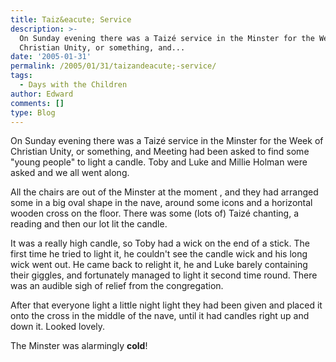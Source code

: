 ```yaml
---
title: Taiz&eacute; Service
description: >-
  On Sunday evening there was a Taizé service in the Minster for the Week of
  Christian Unity, or something, and...
date: '2005-01-31'
permalink: /2005/01/31/taizandeacute;-service/
tags:
  - Days with the Children
author: Edward
comments: []
type: Blog
---
```


On Sunday evening there was a Taizé service in the Minster for the Week
of Christian Unity, or something, and Meeting had been asked to find
some \"young people\" to light a candle. Toby and Luke and Millie Holman
were asked and we all went along.

All the chairs are out of the Minster at the moment , and they had
arranged some in a big oval shape in the nave, around some icons and a
horizontal wooden cross on the floor. There was some (lots of) Taizé
chanting, a reading and then our lot lit the candle.

It was a really high candle, so Toby had a wick on the end of a stick.
The first time he tried to light it, he couldn\'t see the candle wick
and his long wick went out. He came back to relight it, he and Luke
barely containing their giggles, and fortunately managed to light it
second time round. There was an audible sigh of relief from the
congregation.

After that everyone light a little night light they had been given and
placed it onto the cross in the middle of the nave, until it had candles
right up and down it. Looked lovely.

The Minster was alarmingly **cold**!

